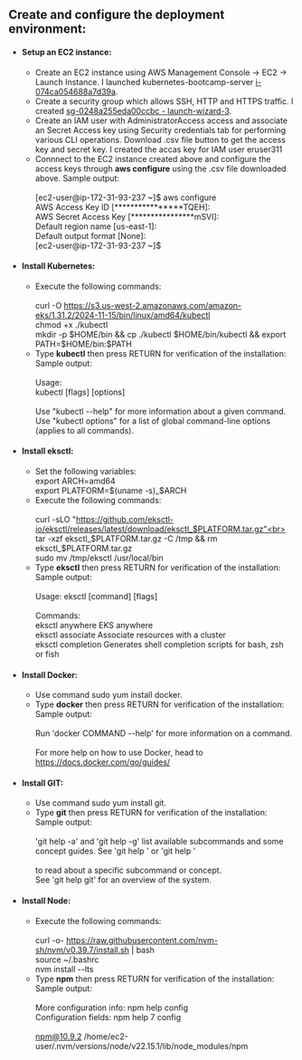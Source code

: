 ## Create and configure the deployment environment:
- #### Setup an EC2 instance:
  - Create an EC2 instance using AWS Management Console -> EC2 -> Launch Instance. I launched kubernetes-bootcamp-server [i-074ca054688a7d39a](https://us-east-1.console.aws.amazon.com/ec2/home?region=us-east-1#InstanceDetails:instanceId=i-074ca054688a7d39a).
  - Create a security group which allows SSH, HTTP and HTTPS traffic. I created [sg-0248a255eda00ccbc - launch-wizard-3](https://us-east-1.console.aws.amazon.com/ec2/home?region=us-east-1#SecurityGroup:securityGroupId=sg-0248a255eda00ccbc).
  - Create an IAM user with AdministratorAccess access and associate an Secret Access key using Security credentials tab for performing various CLI operations. Download .csv file button to get the access key and secret key. I created the accas key for IAM user eruser311 
  -  Connnect to the EC2 instance created above and configure the access keys through **aws configure** using the .csv file downloaded above. Sample output:<br><br>
     [ec2-user@ip-172-31-93-237 ~]$ aws configure<br>
     AWS Access Key ID [****************TQEH]:<br>
     AWS Secret Access Key [****************mSVI]:<br> 
     Default region name [us-east-1]:<br>
     Default output format [None]:<br>
     [ec2-user@ip-172-31-93-237 ~]$
- #### Install Kubernetes:
  - Execute the following commands:<br><br>
    curl -O https://s3.us-west-2.amazonaws.com/amazon-eks/1.31.2/2024-11-15/bin/linux/amd64/kubectl<br>
    chmod +x ./kubectl<br>
    mkdir -p $HOME/bin && cp ./kubectl $HOME/bin/kubectl && export PATH=$HOME/bin:$PATH<br>
  - Type **kubectl** then press RETURN for verification of the installation: Sample output:<br><br>
    Usage:<br>
    kubectl [flags] [options]<br><br>
    Use "kubectl <command> --help" for more information about a given command.<br>
    Use "kubectl options" for a list of global command-line options (applies to all commands).
- #### Install eksctl:
  - Set the following variables:<br>
    export ARCH=amd64<br>
    export PLATFORM=$(uname -s)_$ARCH<br>
  - Execute the following commands:<br><br>
    curl -sLO "https://github.com/eksctl-io/eksctl/releases/latest/download/eksctl_$PLATFORM.tar.gz"<br>
    tar -xzf eksctl_$PLATFORM.tar.gz -C /tmp && rm eksctl_$PLATFORM.tar.gz<br>
    sudo mv /tmp/eksctl /usr/local/bin<br>
  - Type **eksctl** then press RETURN for verification of the installation: Sample output:<br><br>
    Usage: eksctl [command] [flags]<br><br>
    Commands:<br>
       eksctl anywhere                        EKS anywhere<br>
       eksctl associate                       Associate resources with a cluster<br>
       eksctl completion                      Generates shell completion scripts for bash, zsh or fish<br>
- #### Install Docker:
  - Use command sudo yum install docker.
  - Type **docker** then press RETURN for verification of the installation: Sample output:<br><br>
    Run 'docker COMMAND --help' for more information on a command.<br><br>
    For more help on how to use Docker, head to https://docs.docker.com/go/guides/
- #### Install GIT:
  - Use command sudo yum install git.
  - Type **git** then press RETURN for verification of the installation: Sample output:<br><br>
    'git help -a' and 'git help -g' list available subcommands and some<br>
    concept guides. See 'git help <command>' or 'git help <concept>'<br><br>
    to read about a specific subcommand or concept.<br>
    See 'git help git' for an overview of the system.
- #### Install Node:
  - Execute the following commands:<br><br>
    curl -o- https://raw.githubusercontent.com/nvm-sh/nvm/v0.39.7/install.sh | bash<br>
    source ~/.bashrc<br>
    nvm install --lts<br>
  - Type **npm** then press RETURN for verification of the installation: Sample output:<br><br>
    More configuration info: npm help config<br>
    Configuration fields: npm help 7 config<br><br>
    npm@10.9.2 /home/ec2-user/.nvm/versions/node/v22.15.1/lib/node_modules/npm
